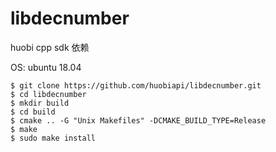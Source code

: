 # libdecnumber
huobi cpp sdk 依赖 

OS: ubuntu 18.04 

````
$ git clone https://github.com/huobiapi/libdecnumber.git
$ cd libdecnumber 
$ mkdir build
$ cd build
$ cmake .. -G "Unix Makefiles" -DCMAKE_BUILD_TYPE=Release
$ make
$ sudo make install
````


